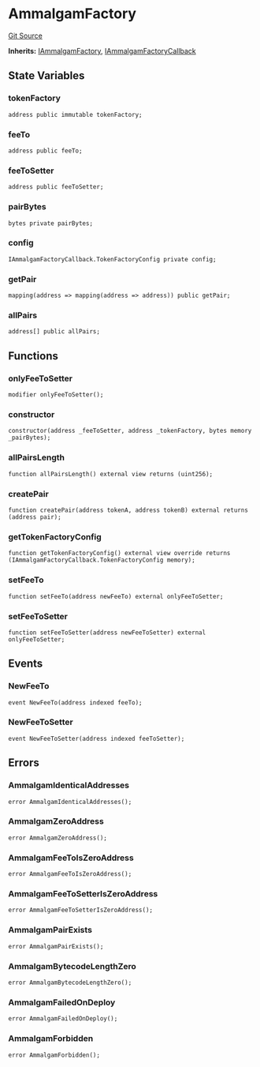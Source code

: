 # AmmalgamFactory
[Git Source](https://github.com/Ammalgam-Protocol/core-v1/blob/04a3f1fa0f3d490fb4de634cc2e3c4a82c163e7a/contracts/factories/AmmalgamFactory.sol)

**Inherits:**
[IAmmalgamFactory](/docs/contracts/interfaces/factories/IAmmalgamFactory.sol/interface.IAmmalgamFactory.md), [IAmmalgamFactoryCallback](/docs/contracts/interfaces/factories/IAmmalgamFactoryCallback.sol/interface.IAmmalgamFactoryCallback.md)


## State Variables
### tokenFactory

```solidity
address public immutable tokenFactory;
```


### feeTo

```solidity
address public feeTo;
```


### feeToSetter

```solidity
address public feeToSetter;
```


### pairBytes

```solidity
bytes private pairBytes;
```


### config

```solidity
IAmmalgamFactoryCallback.TokenFactoryConfig private config;
```


### getPair

```solidity
mapping(address => mapping(address => address)) public getPair;
```


### allPairs

```solidity
address[] public allPairs;
```


## Functions
### onlyFeeToSetter


```solidity
modifier onlyFeeToSetter();
```

### constructor


```solidity
constructor(address _feeToSetter, address _tokenFactory, bytes memory _pairBytes);
```

### allPairsLength


```solidity
function allPairsLength() external view returns (uint256);
```

### createPair


```solidity
function createPair(address tokenA, address tokenB) external returns (address pair);
```

### getTokenFactoryConfig


```solidity
function getTokenFactoryConfig() external view override returns (IAmmalgamFactoryCallback.TokenFactoryConfig memory);
```

### setFeeTo


```solidity
function setFeeTo(address newFeeTo) external onlyFeeToSetter;
```

### setFeeToSetter


```solidity
function setFeeToSetter(address newFeeToSetter) external onlyFeeToSetter;
```

## Events
### NewFeeTo

```solidity
event NewFeeTo(address indexed feeTo);
```

### NewFeeToSetter

```solidity
event NewFeeToSetter(address indexed feeToSetter);
```

## Errors
### AmmalgamIdenticalAddresses

```solidity
error AmmalgamIdenticalAddresses();
```

### AmmalgamZeroAddress

```solidity
error AmmalgamZeroAddress();
```

### AmmalgamFeeToIsZeroAddress

```solidity
error AmmalgamFeeToIsZeroAddress();
```

### AmmalgamFeeToSetterIsZeroAddress

```solidity
error AmmalgamFeeToSetterIsZeroAddress();
```

### AmmalgamPairExists

```solidity
error AmmalgamPairExists();
```

### AmmalgamBytecodeLengthZero

```solidity
error AmmalgamBytecodeLengthZero();
```

### AmmalgamFailedOnDeploy

```solidity
error AmmalgamFailedOnDeploy();
```

### AmmalgamForbidden

```solidity
error AmmalgamForbidden();
```


